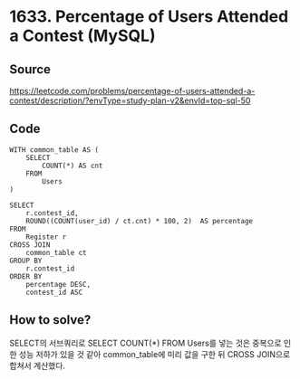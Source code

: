 # 1633. Percentage of Users Attended a Contest (MySQL)

## Source

https://leetcode.com/problems/percentage-of-users-attended-a-contest/description/?envType=study-plan-v2&envId=top-sql-50

## Code

```mysql
WITH common_table AS (
    SELECT
        COUNT(*) AS cnt
    FROM
        Users
)

SELECT
    r.contest_id,
    ROUND((COUNT(user_id) / ct.cnt) * 100, 2)  AS percentage
FROM
    Register r
CROSS JOIN
    common_table ct
GROUP BY
    r.contest_id
ORDER BY
    percentage DESC,
    contest_id ASC
```

## How to solve?

SELECT의 서브쿼리로 SELECT COUNT(\*) FROM Users를 넣는 것은 중복으로 인한 성능 저하가 있을 것 같아 common_table에 미리 값을 구한 뒤 CROSS JOIN으로 합쳐서 계산했다.
